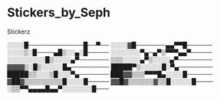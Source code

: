 # Stickers_by_Seph
 Stickerz

░░░░█─────────────█──▀──
░░░░▓█───────▄▄▀▀█──────
░░░░▒░█────▄█▒░░▄░█─────
░░░░░░░▀▄─▄▀▒▀▀▀▄▄▀─────
░░░░░░░░░█▒░░░░▄▀───────
▒▒▒░░░░▄▀▒░░░░▄▀────────
▓▓▓▓▒░█▒░░░░░█▄─────────
█████▀▒░░░░░█░▀▄────────
█████▒▒░░░▒█░░░▀▄───────
███▓▓▒▒▒▀▀▀█▄░░░░█──────
▓██▓▒▒▒▒▒▒▒▒▒█░░░░█─────
▓▓█▓▒▒▒▒▒▒▓▒▒█░░░░░█────
░▒▒▀▀▄▄▄▄█▄▄▀░░░░░░░█───